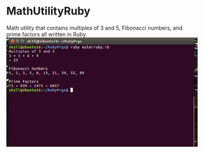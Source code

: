 # MathUtilityRuby

Math utility that contains multiples of 3 and 5, Fibonacci numbers, and prime factors all written in Ruby.
![alt-text](https://github.com/Marbill/MathUtilityRuby/blob/master/Screenshot%20from%202017-07-03%2022-17-21.png?raw=true "screenshot")
